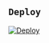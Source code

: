 ## `Deploy`

[![Deploy](https://www.herokucdn.com/deploy/button.svg)](https://heroku.com/deploy?template=https://github.com/Fbotzz/rawr/)


